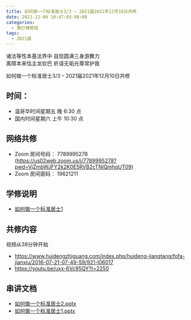 ```yaml
---
title: 如何做一个标准居士3/3 – 2021届2021年12月10日共修
date: 2021-12-08 10:47:03-08:00
categories:
  - 慧灯禅修班
tags:
  - 2021届
---
```

诸法等性本基法界中 自现圆满三身游舞力  
离障本来怙主龙钦巴 祈请无垢光尊常护我  

如何做一个标准居士3/3 – 2021届2021年12月10日共修

## 时间：

* 温哥华时间星期五 晚 6:30 点
* 国内时间星期六 上午 10:30 点

## 网络共修

* Zoom 房间号码： 7789995278 (<https://us02web.zoom.us/j/7789995278?pwd=VjZmbWJFY2k2K0E5RVB2cTNIQmhqUT09>)
* Zoom 房间密码： 19621211

## 学修说明

- [如何做一个标准居士1](https://mp.weixin.qq.com/s?__biz=MzI2NTQ1NDcxNg==&mid=2247483715&idx=1&sn=9d412d489b0208728bc49a64c5300b5f&scene=19#wechat_redirect)


## 共修内容

视频从38分钟开始

- <https://www.huidengzhiguang.com/index.php/huideng-jiangtang/fofa-jianxiu/2016-07-21-07-49-59/921-l06017>
- <https://youtu.be/uxx-6Vc95QY?t=2250>

## 串讲文档

- [如何做一个标准居士2.pptx](https://s3.ap-northeast-1.wasabisys.com/hdcx/hdv/f/up/2020%E6%85%A7%E7%81%AF%E7%A6%85%E4%BF%AE%E7%8F%AD%E7%AC%AC%E5%8D%81%E4%BA%8C%E5%A0%82%E8%AF%BE.pptx)
- [如何做一个标准居士1.pptx](https://s3.ap-northeast-1.wasabisys.com/hdcx/hdv/f/up/2020%E6%85%A7%E7%81%AF%E7%A6%85%E4%BF%AE%E7%8F%AD%E7%AC%AC%E5%8D%81%E4%B8%80%E5%A0%82%E8%AF%BE.pptx)
